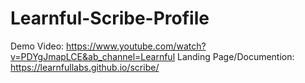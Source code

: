 # Learnful-Scribe-Profile

Demo Video: https://www.youtube.com/watch?v=PDYgJmapLCE&ab_channel=Learnful
Landing Page/Documention: https://learnfullabs.github.io/scribe/
